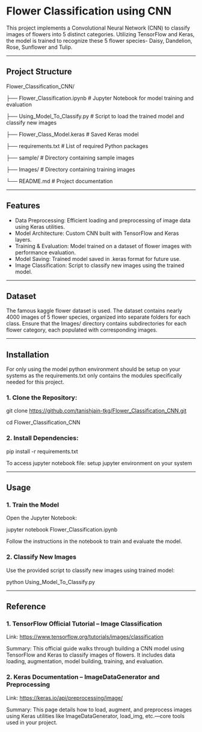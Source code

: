 # Flower Classification using CNN
This project implements a Convolutional Neural Network (CNN) to classify images of flowers into 5 distinct categories. Utilizing TensorFlow and Keras, the model is trained to recognize these 5 flower species- Daisy, Dandelion, Rose, Sunflower and Tulip.

---
## Project Structure
Flower_Classification_CNN/

├── Flower_Classification.ipynb      # Jupyter Notebook for model training and evaluation

├── Using_Model_To_Classify.py       # Script to load the trained model and classify new images

├── Flower_Class_Model.keras         # Saved Keras model

├── requirements.txt                 # List of required Python packages

├── sample/                          # Directory containing sample images

├── Images/                          # Directory containing training images

└── README.md                        # Project documentation

---
## Features
- Data Preprocessing: Efficient loading and preprocessing of image data using Keras utilities.
- Model Architecture: Custom CNN built with TensorFlow and Keras layers.
- Training & Evaluation: Model trained on a dataset of flower images with performance evaluation.
- Model Saving: Trained model saved in .keras format for future use.
- Image Classification: Script to classify new images using the trained model.

---
## Dataset
The famous kaggle flower dataset is used. The dataset contains nearly 4000 images of 5 flower species, organized into separate folders for each class. Ensure that the Images/ directory contains subdirectories for each flower category, each populated with corresponding images.

---
## Installation
For only using the model python environment should be setup on your systems as the requirements.txt only contains the modules specifically needed for this project.

### 1. Clone the Repository:

  git clone https://github.com/tanishjain-tkg/Flower_Classification_CNN.git
  
  cd Flower_Classification_CNN


### 2. Install Dependencies:

  pip install -r requirements.txt
  
  To access jupyter notebook file: setup jupyter environment on your system

---
## Usage

### 1. Train the Model

  Open the Jupyter Notebook:
  
  jupyter notebook Flower_Classification.ipynb
  
  Follow the instructions in the notebook to train and evaluate the model.

### 2. Classify New Images

  Use the provided script to classify new images using trained model:
  
  python Using_Model_To_Classify.py

---
## Reference
### 1. TensorFlow Official Tutorial – Image Classification

Link: https://www.tensorflow.org/tutorials/images/classification

Summary: This official guide walks through building a CNN model using TensorFlow and Keras to classify images of flowers. It includes data loading, augmentation, model building, training, and evaluation.

### 2. Keras Documentation – ImageDataGenerator and Preprocessing

Link: https://keras.io/api/preprocessing/image/

Summary: This page details how to load, augment, and preprocess images using Keras utilities like ImageDataGenerator, load_img, etc.—core tools used in your project.
